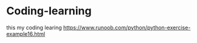 # Coding-learning
this my coding learing
https://www.runoob.com/python/python-exercise-example16.html

